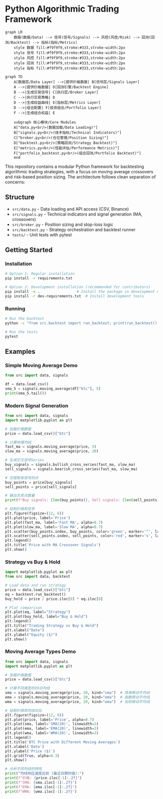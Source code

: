 # Python Algorithmic Trading Framework

```mermaid
graph LR
    数据(数据/Data) --> 信号(信号/Signals) --> 风控(风控/Risk) --> 回测(回测/Backtest) --> 指标(指标/Metrics)
    style 数据 fill:#f9f9f9,stroke:#333,stroke-width:2px
    style 信号 fill:#f9f9f9,stroke:#333,stroke-width:2px
    style 风控 fill:#f9f9f9,stroke:#333,stroke-width:2px
    style 回测 fill:#f9f9f9,stroke:#333,stroke-width:2px
    style 指标 fill:#f9f9f9,stroke:#333,stroke-width:2px
```

```mermaid
graph TD
    A[数据层/Data Layer] -->|提供价格数据| B[信号层/Signals Layer]
    A -->|提供价格数据| D[回测引擎/Backtest Engine]
    B -->|生成交易信号| C[执行层/Broker Layer]
    C -->|执行交易策略| D
    D -->|生成权益曲线| E[指标层/Metrics Layer]
    D -->|组合配置| F[投资组合/Portfolio Layer]
    F -->|生成组合权益| E
    
    subgraph 核心模块/Core Modules
    A["data.py<br/>(数据加载/Data Loading)"]
    B["signals.py<br/>(技术指标/Technical Indicators)"]
    C["broker.py<br/>(仓位管理/Position Sizing)"]
    D["backtest.py<br/>(策略回测/Strategy Backtest)"]
    E["metrics.py<br/>(性能评估/Performance Metrics)"]
    F["portfolio_backtest.py<br/>(组合回测/Portfolio Backtest)"]
    end
```

This repository contains a modular Python framework for backtesting algorithmic trading strategies, with a focus on moving average crossovers and risk-based position sizing. The architecture follows clean separation of concerns:

## Structure

- `src/data.py` - Data loading and API access (CSV, Binance)
- `src/signals.py` - Technical indicators and signal generation (MA, crossovers)
- `src/broker.py` - Position sizing and stop-loss logic
- `src/backtest.py` - Strategy orchestration and backtest runner
- `tests/` - Unit tests with pytest

## Getting Started

### Installation

```bash
# Option 1: Regular installation
pip install -r requirements.txt

# Option 2: Development installation (recommended for contributors)
pip install -e .                 # Install the package in development mode
pip install -r dev-requirements.txt  # Install development tools
```

### Running

```bash
# Run the backtest
python -c "from src.backtest import run_backtest; print(run_backtest().iloc[-1])"

# Run the tests
pytest
```

## Examples

### Simple Moving Average Demo
```python
from src import data, signals

df = data.load_csv()
sma_5 = signals.moving_average(df["btc"], 5)
print(sma_5.tail())
```

### Modern Signal Generation
```python
from src import data, signals
import matplotlib.pyplot as plt

# 加载价格数据
price = data.load_csv()["btc"]

# 计算快慢均线
fast_ma = signals.moving_average(price, 5)
slow_ma = signals.moving_average(price, 20)

# 生成交叉信号Series
buy_signals = signals.bullish_cross_series(fast_ma, slow_ma)
sell_signals = signals.bearish_cross_series(fast_ma, slow_ma)

# 仅提取有信号的点
buy_points = price[buy_signals]
sell_points = price[sell_signals]

# 输出买卖点数量
print(f"Buy signals: {len(buy_points)}, Sell signals: {len(sell_points)}")

# 绘制价格和信号
plt.figure(figsize=(12, 6))
plt.plot(price, label='Price')
plt.plot(fast_ma, label='Fast MA', alpha=0.7)
plt.plot(slow_ma, label='Slow MA', alpha=0.7)
plt.scatter(buy_points.index, buy_points, color='green', marker='^', label='Buy')
plt.scatter(sell_points.index, sell_points, color='red', marker='v', label='Sell')
plt.legend()
plt.title('Price with MA Crossover Signals')
plt.show()
```

### Strategy vs Buy & Hold
```python
import matplotlib.pyplot as plt
from src import data, backtest

# Load data and run strategy
price = data.load_csv()["btc"]
eq = backtest.run_backtest()
buy_hold = price / price.iloc[0] * eq.iloc[0]

# Plot comparison
plt.plot(eq, label="Strategy")
plt.plot(buy_hold, label="Buy & Hold")
plt.legend()
plt.title("Trading Strategy vs Buy & Hold")
plt.xlabel("Date")
plt.ylabel("Equity ($)")
plt.show()
```

### Moving Average Types Demo
```python
from src import data, signals
import matplotlib.pyplot as plt

# 加载价格数据
price = data.load_csv()["btc"]

# 计算不同类型的20日均线
sma = signals.moving_average(price, 20, kind="sma")  # 简单移动平均线
ema = signals.moving_average(price, 20, kind="ema")  # 指数移动平均线
wma = signals.moving_average(price, 20, kind="wma")  # 加权移动平均线

# 绘制价格和均线对比
plt.figure(figsize=(12, 6))
plt.plot(price, label='Price', alpha=0.7)
plt.plot(sma, label='SMA(20)', linewidth=2)
plt.plot(ema, label='EMA(20)', linewidth=2)
plt.plot(wma, label='WMA(20)', linewidth=2)
plt.legend()
plt.title('BTC Price with Different Moving Averages')
plt.xlabel('Date')
plt.ylabel('Price ($)')
plt.grid(True, alpha=0.3)
plt.show()

# 分析不同均线的特性
print("均线响应速度比较 (最近日期的值):")
print(f"价格: {price.iloc[-1]:.2f}")
print(f"SMA: {sma.iloc[-1]:.2f}")
print(f"EMA: {ema.iloc[-1]:.2f}")
print(f"WMA: {wma.iloc[-1]:.2f}") 